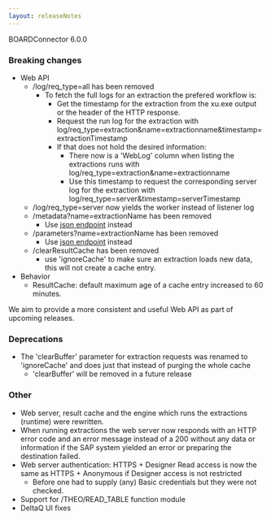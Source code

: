 ```yaml
---
layout: releaseNotes
---
```


BOARDConnector 6.0.0

### Breaking changes

- Web API
  - /log/req_type=all has been removed
    - To fetch the full logs for an extraction the prefered workflow is:
      - Get the timestamp for the extraction from the xu.exe output or the header of the HTTP response.
      - Request the run log for the extraction with log/req_type=extraction&name=extractionname&timestamp=extractionTimestamp
      - If that does not hold the desired information:
        - There now is a 'WebLog' column when listing the extractions runs with log/req_type=extraction&name=extractionname
        - Use this timestamp to request the corresponding server log for the extraction with log/req_type=server&timestamp=serverTimestamp
  - /log/req_type=server now yields the worker instead of listener log
  - /metadata?name=extractionName has been removed
    - Use [json endpoint](https://help.theobald-software.com/en/xtract-universal/advanced-techniques/metadata-access-via-http-json) instead
  - /parameters?name=extractionName has been removed
    - Use [json endpoint](https://help.theobald-software.com/en/xtract-universal/advanced-techniques/metadata-access-via-http-json) instead
  - /clearResultCache has been removed
    - use 'ignoreCache' to make sure an extraction loads new data, this will not create a cache entry.
- Behavior
  - ResultCache: default maximum age of a cache entry increased to 60 minutes.

We aim to provide a more consistent and useful Web API as part of upcoming releases.

### Deprecations

- The 'clearBuffer' parameter for extraction requests was renamed to 'ignoreCache' and does just that instead of purging the whole cache
  - 'clearBuffer' will be removed in a future release

### Other

- Web server, result cache and the engine which runs the extractions (runtime) were rewritten.
- When running extractions the web server now responds with an HTTP error code and an error message instead of a 200 without any data or information if the SAP system yielded an error or preparing the destination failed.
- Web server authentication: HTTPS + Designer Read access is now the same as HTTPS + Anonymous if Designer access is not restricted
  - Before one had to supply (any) Basic credentials but they were not checked.
- Support for /THEO/READ_TABLE function module
- DeltaQ UI fixes